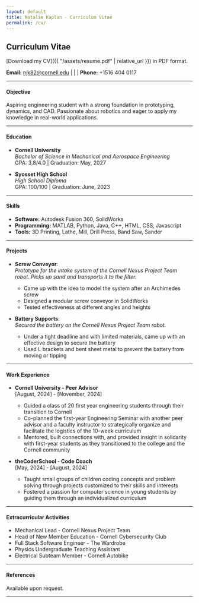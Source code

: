 ```yaml
---
layout: default
title: Natalie Kaplan - Curriculum Vitae
permalink: /cv/
---
```

## Curriculum Vitae

[Download my CV]({{ "/assets/resume.pdf" | relative_url }}) in PDF format.


**Email:** [njk82@cornell.edu](mailto:njk82@cornell.edu) | | | **Phone:** +1516 404 0117

---

#### Objective
Aspiring engineering student with a strong foundation in prototyping, dynamics, and CAD. Passionate about robotics and eager to apply my knowledge in real-world applications.

---

#### Education
- **Cornell University**  
  *Bachelor of Science in Mechanical and Aerospace Engineering*  
  GPA: 3.8/4.0 | Graduation: May, 2027

- **Syosset High School**  
  *High School Diploma*  
  GPA: 100/100 | Graduation: June, 2023

---

#### Skills
- **Software:** Autodesk Fusion 360, SolidWorks 
- **Programming:** MATLAB, Python, Java, C++, HTML, CSS, Javascript
- **Tools:** 3D Printing, Lathe, Mill, Drill Press, Band Saw, Sander

---

#### Projects
- **Screw Conveyor**:  
  *Prototype for the intake system of the Cornell Nexus Project Team robot. Picks up sand and transports it to the filter.*  
  - Came up with the idea to model the system after an Archimedes screw 
  - Designed a modular screw conveyor in SolidWorks
  - Tested effectiveness at different angles and heights

- **Battery Supports**:  
  *Secured the battery on the Cornell Nexus Project Team robot.*  
  - Under a tight deadline and with limited materials, came up with an effective design to secure the battery 
  - Used L brackets and bent sheet metal to prevent the battery from moving or tipping

---

#### Work Experience
- **Cornell University - Peer Advisor**  
  [August, 2024] - [November, 2024]  
  - Guided a class of 20 first year engineering students through their transition to Cornell
  - Co-planned the first-year Engineering Seminar with another peer advisor and a faculty instructor to strategically organize and facilitate the logistics of the 10-week curriculum
  - Mentored, built connections with, and provided insight in solidarity with first-year students as they transitioned to the college and the Cornell community

- **theCoderSchool - Code Coach**  
  [May, 2024] - [August, 2024]  
  - Taught small groups of children coding concepts and problem solving through projects customized to their skills and interests
  - Fostered a passion for computer science in young students by guiding them through an individualized curriculum

---

#### Extracurricular Activities
- Mechanical Lead - Cornell Nexus Project Team
- Head of New Member Education - Cornell Cybersecurity Club
- Full Stack Software Engineer - The Wardrobe
- Physics Undergraduate Teaching Assistant
- Electrical Subteam Member - Cornell Autobike

---

#### References
Available upon request.

---
